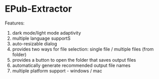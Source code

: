# EPub-Extractor

Features:
1. dark mode/light mode adaptivity
2. multiple language supportS
3. auto-resizable dialog
4. provides two ways for file selection: single file / multiple files (from folder)
5. provides a button to open the folder that saves output files
6. automatically generate recommended output file names
7. multiple platform support - windows / mac
